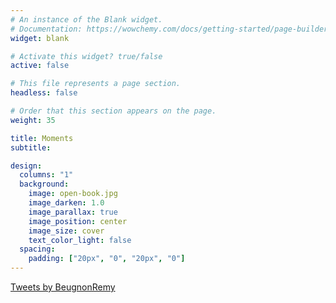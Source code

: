 ```yaml
---
# An instance of the Blank widget.
# Documentation: https://wowchemy.com/docs/getting-started/page-builder/
widget: blank

# Activate this widget? true/false
active: false

# This file represents a page section.
headless: false

# Order that this section appears on the page.
weight: 35

title: Moments
subtitle:

design:
  columns: "1"
  background:
    image: open-book.jpg
    image_darken: 1.0
    image_parallax: true
    image_position: center
    image_size: cover
    text_color_light: false
  spacing:
    padding: ["20px", "0", "20px", "0"]
---
```


<a class="twitter-timeline" 
data-height="500" 
data-width="500" 
tweet-limit = 5 
data-dnt="true" 
href="https://twitter.com/BeugnonRemy?ref_src=twsrc%5Etfw">Tweets by BeugnonRemy
</a> 
<script async src="https://platform.twitter.com/widgets.js" charset="utf-8"></script> 